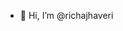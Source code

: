 - 👋 Hi, I’m @richajhaveri


<!---
richajhaveri/richajhaveri is a ✨ special ✨ repository because its `README.md` (this file) appears on your GitHub profile.
You can click the Preview link to take a look at your changes.
--->
